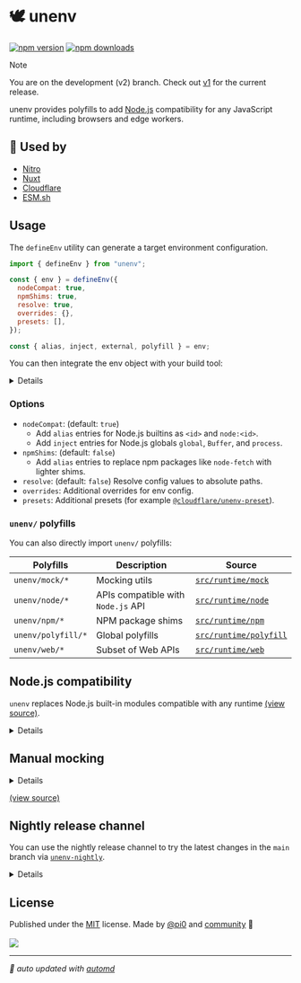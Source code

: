 # 🕊️ unenv

<!-- automd:badges color=yellow packagephobia -->

[![npm version](https://img.shields.io/npm/v/unenv?color=yellow)](https://npmjs.com/package/unenv)
[![npm downloads](https://img.shields.io/npm/dm/unenv?color=yellow)](https://npm.chart.dev/unenv)

<!-- /automd -->

> [!NOTE]
> You are on the development (v2) branch. Check out [v1](https://github.com/unjs/unenv/tree/v1) for the current release.

unenv provides polyfills to add [Node.js](https://nodejs.org/) compatibility for any JavaScript runtime, including browsers and edge workers.

## 🌟 Used by

- [Nitro](https://nitro.build/)
- [Nuxt](https://nuxt.com/)
- [Cloudflare](https://developers.cloudflare.com/workers/runtime-apis/nodejs/)
- [ESM.sh](https://esm.sh/)

## Usage

The `defineEnv` utility can generate a target environment configuration.

```js
import { defineEnv } from "unenv";

const { env } = defineEnv({
  nodeCompat: true,
  npmShims: true,
  resolve: true,
  overrides: {},
  presets: [],
});

const { alias, inject, external, polyfill } = env;
```

You can then integrate the env object with your build tool:

<details>

| Bundler  | `alias`                                                                       | `inject`                                                                       | `external`                                                               |
| -------- | ----------------------------------------------------------------------------- | ------------------------------------------------------------------------------ | ------------------------------------------------------------------------ |
| rollup   | [`@rollup/plugin-alias`](https://www.npmjs.com/package/@rollup/plugin-alias)  | [`@rollup/plugin-inject`](https://www.npmjs.com/package/@rollup/plugin-inject) | [`external`](https://rollupjs.org/configuration-options/#external)       |
| rolldown | [`resolve.alias`](https://rolldown.rs/reference/config-options#resolve-alias) | [`inject`](https://rolldown.rs/reference/config-options#inject)                | [`external`](https://rolldown.rs/reference/config-options#external)      |
| vite     | [`resolve.alias`](https://vite.dev/config/shared-options#resolve-alias)       | [`@rollup/plugin-inject`](https://www.npmjs.com/package/@rollup/plugin-inject) | [`ssr.external`](https://vite.dev/config/ssr-options#ssr-external)       |
| esbuild  | [`alias`](https://esbuild.github.io/api/#alias)                               | [`inject`](https://esbuild.github.io/api/#inject)                              | [`external`](https://esbuild.github.io/api/#external)                    |
| rspack   | [`resolve.alias`](https://rspack.dev/config/resolve#resolvealias)             | -                                                                              | [`externals`](https://rspack.dev/config/externals#externals-1)           |
| webpack  | [`resolve.alias`](https://webpack.js.org/configuration/resolve/#resolvealias) | [`webpack-plugin-inject`](https://www.npmjs.com/package/webpack-inject-plugin) | [`externals`](https://webpack.js.org/configuration/externals/#externals) |

</details>

### Options

- `nodeCompat`: (default: `true`)
  - Add `alias` entries for Node.js builtins as `<id>` and `node:<id>`.
  - Add `inject` entries for Node.js globals `global`, `Buffer`, and `process`.
- `npmShims`: (default: `false`)
  - Add `alias` entries to replace npm packages like `node-fetch` with lighter shims.
- `resolve`: (default: `false`) Resolve config values to absolute paths.
- `overrides`: Additional overrides for env config.
- `presets`: Additional presets (for example [`@cloudflare/unenv-preset`](https://npmjs.com/@cloudflare/unenv-preset/)).

### `unenv/` polyfills

You can also directly import `unenv/` polyfills:

| Polyfills          | Description                        | Source                                                                                 |
| ------------------ | ---------------------------------- | -------------------------------------------------------------------------------------- |
| `unenv/mock/*`     | Mocking utils                      | [`src/runtime/mock`](https://github.com/unjs/unenv/tree/main/src/runtime/mock)         |
| `unenv/node/*`     | APIs compatible with `Node.js` API | [`src/runtime/node`](https://github.com/unjs/unenv/tree/main/src/runtime/node)         |
| `unenv/npm/*`      | NPM package shims                  | [`src/runtime/npm`](https://github.com/unjs/unenv/tree/main/src/runtime/npm)           |
| `unenv/polyfill/*` | Global polyfills                   | [`src/runtime/polyfill`](https://github.com/unjs/unenv/tree/main/src/runtime/polyfill) |
| `unenv/web/*`      | Subset of Web APIs                 | [`src/runtime/web`](https://github.com/unjs/unenv/tree/main/src/runtime/web)           |

## Node.js compatibility

`unenv` replaces Node.js built-in modules compatible with any runtime [(view source)](./src/runtime/node).

<details>

<!-- automd:file src="./coverage/unenv.md" -->

- ✅ [node:assert](https://nodejs.org/api/assert.html)
- ✅ [node:assert/strict](https://nodejs.org/api/assert.html)
- ✅ [node:async_hooks](https://nodejs.org/api/async_hooks.html)
- ✅ [node:buffer](https://nodejs.org/api/buffer.html)
- ✅ [node:child_process](https://nodejs.org/api/child_process.html)
- ✅ [node:cluster](https://nodejs.org/api/cluster.html)
- ✅ [node:console](https://nodejs.org/api/console.html)
- ✅ [node:constants](https://nodejs.org/api/constants.html)
- ✅ [node:crypto](https://nodejs.org/api/crypto.html)
- ✅ [node:dgram](https://nodejs.org/api/dgram.html)
- ✅ [node:diagnostics_channel](https://nodejs.org/api/diagnostics_channel.html)
- ✅ [node:dns](https://nodejs.org/api/dns.html)
- ✅ [node:dns/promises](https://nodejs.org/api/dns.html)
- ✅ [node:domain](https://nodejs.org/api/domain.html)
- ✅ [node:events](https://nodejs.org/api/events.html)
- ✅ [node:fs](https://nodejs.org/api/fs.html)
- ✅ [node:fs/promises](https://nodejs.org/api/fs.html)
- ✅ [node:http](https://nodejs.org/api/http.html)
- ✅ [node:http2](https://nodejs.org/api/http2.html)
- ✅ [node:https](https://nodejs.org/api/https.html)
- ✅ [node:inspector](https://nodejs.org/api/inspector.html)
- ✅ [node:inspector/promises](https://nodejs.org/api/inspector.html)
- ✅ [node:module](https://nodejs.org/api/module.html)
- ✅ [node:net](https://nodejs.org/api/net.html)
- ✅ [node:os](https://nodejs.org/api/os.html)
- ✅ [node:path](https://nodejs.org/api/path.html)
- ✅ [node:path/posix](https://nodejs.org/api/path.html)
- ✅ [node:path/win32](https://nodejs.org/api/path.html)
- ✅ [node:perf_hooks](https://nodejs.org/api/perf_hooks.html)
- ✅ [node:process](https://nodejs.org/api/process.html)
- ✅ [node:punycode](https://nodejs.org/api/punycode.html)
- ✅ [node:querystring](https://nodejs.org/api/querystring.html)
- ✅ [node:readline](https://nodejs.org/api/readline.html)
- ✅ [node:readline/promises](https://nodejs.org/api/readline.html)
- ✅ [node:repl](https://nodejs.org/api/repl.html)
- ✅ [node:stream](https://nodejs.org/api/stream.html)
- ✅ [node:stream/consumers](https://nodejs.org/api/stream.html)
- ✅ [node:stream/promises](https://nodejs.org/api/stream.html)
- ✅ [node:stream/web](https://nodejs.org/api/stream.html)
- ✅ [node:string_decoder](https://nodejs.org/api/string_decoder.html)
- ✅ [node:sys](https://nodejs.org/api/sys.html)
- ✅ [node:timers](https://nodejs.org/api/timers.html)
- ✅ [node:timers/promises](https://nodejs.org/api/timers.html)
- ✅ [node:tls](https://nodejs.org/api/tls.html)
- ✅ [node:trace_events](https://nodejs.org/api/trace_events.html)
- ✅ [node:tty](https://nodejs.org/api/tty.html)
- ✅ [node:url](https://nodejs.org/api/url.html)
- ✅ [node:util](https://nodejs.org/api/util.html)
- ✅ [node:util/types](https://nodejs.org/api/util.html)
- ✅ [node:v8](https://nodejs.org/api/v8.html)
- ✅ [node:vm](https://nodejs.org/api/vm.html)
- ✅ [node:wasi](https://nodejs.org/api/wasi.html)
- ✅ [node:worker_threads](https://nodejs.org/api/worker_threads.html)
- ✅ [node:zlib](https://nodejs.org/api/zlib.html)

<!-- /automd -->

</details>

## Manual mocking

<details>

```js
// Magic proxy to replace any unknown API
import MockProxy from "unenv/mock/proxy";

// You can also create named mocks
const lib = MockProxy.__createMock__("lib", {
  /* overrides */
});
```

</details>

[(view source)](./src/runtime/mock)

## Nightly release channel

You can use the nightly release channel to try the latest changes in the `main` branch via [`unenv-nightly`](https://www.npmjs.com/package/unenv-nightly).

<details>

If directly using `unenv` in your project:

```json
{
  "devDependencies": {
    "unenv": "npm:unenv-nightly"
  }
}
```

If using `unenv` via another tool (Nuxt or Nitro) in your project:

```json
{
  "resolutions": {
    "unenv": "npm:unenv-nightly"
  }
}
```

</details>

## License

<!-- automd:contributors license=MIT author=pi0 -->

Published under the [MIT](https://github.com/unjs/unenv/blob/main/LICENSE) license.
Made by [@pi0](https://github.com/pi0) and [community](https://github.com/unjs/unenv/graphs/contributors) 💛
<br><br>
<a href="https://github.com/unjs/unenv/graphs/contributors">
<img src="https://contrib.rocks/image?repo=unjs/unenv" />
</a>

<!-- /automd -->

<!-- automd:with-automd -->

---

_🤖 auto updated with [automd](https://automd.unjs.io)_

<!-- /automd -->
